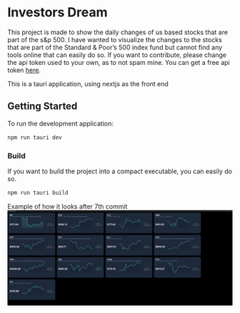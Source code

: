 # Investors Dream
This project is made to show the daily changes of us based stocks that are part of the s&p 500. 
I have wanted to visualize the changes to the stocks that are part of the Standard & Poor’s 500 
index fund but cannot find any tools online that can easily do so.
If you want to contribute, please change the api token used to your own, as to not spam mine. You can get a free api token [here](https://twelvedata.com/).

This is a tauri application, using nextjs as the front end
## Getting Started

To run the development application:
```bash
npm run tauri dev
```

### Build
If you want to build the project into a compact executable, you can easily do so.
```bash
npm run tauri build
```

Example of how it looks after 7th commit
![this is how it looks](static/investing_ss.png)